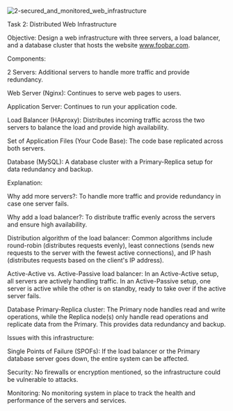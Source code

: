 ![2-secured_and_monitored_web_infrastructure](https://github.com/KamalCode98/alx-system_engineering-devops/assets/144700532/2d1056b1-fedd-46a3-9175-f901106643df)


Task 2: Distributed Web Infrastructure


Objective: Design a web infrastructure with three servers, a load balancer, and a database cluster that hosts the website www.foobar.com.


Components:

2 Servers: Additional servers to handle more traffic and provide redundancy.

Web Server (Nginx): Continues to serve web pages to users.

Application Server: Continues to run your application code.

Load Balancer (HAproxy): Distributes incoming traffic across the two servers to balance the load and provide high availability.

Set of Application Files (Your Code Base): The code base replicated across both servers.

Database (MySQL): A database cluster with a Primary-Replica setup for data redundancy and backup.

Explanation:

Why add more servers?: To handle more traffic and provide redundancy in case one server fails.

Why add a load balancer?: To distribute traffic evenly across the servers and ensure high availability.

Distribution algorithm of the load balancer: Common algorithms include round-robin (distributes requests evenly), least connections (sends new requests to the server with the fewest active connections), and IP hash (distributes requests based on the client's IP address).

Active-Active vs. Active-Passive load balancer: In an Active-Active setup, all servers are actively handling traffic. In an Active-Passive setup, one server is active while the other is on standby, ready to take over if the active server fails.

Database Primary-Replica cluster: The Primary node handles read and write operations, while the Replica node(s) only handle read operations and replicate data from the Primary. This provides data redundancy and backup.


Issues with this infrastructure:

Single Points of Failure (SPOFs): If the load balancer or the Primary database server goes down, the entire system can be affected.

Security: No firewalls or encryption mentioned, so the infrastructure could be vulnerable to attacks.

Monitoring: No monitoring system in place to track the health and performance of the servers and services.

